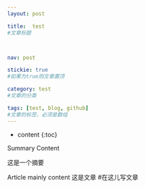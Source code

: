 ```yaml
--- 
layout: post 

title:  test       
#文章标题 



nav: post     

stickie: true    
#如果为true则文章置顶 

category: test         
#文章的分类 

tags: [test, blog, github]     
#文章的标签，必须是数组 
--- 
```

* content 
{:toc} 

Summary Content

这是一个摘要
<!-- more --> 

Article mainly content
这是文章
#在这儿写文章